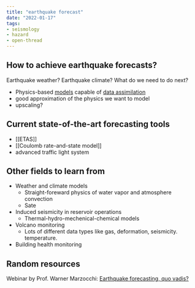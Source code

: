 ```yaml
---
title: "earthquake forecast"
date: "2022-01-17"
tags:
- seismology
- hazard
- open-thread
---
```


## How to achieve earthquake forecasts?
Earthquake weather? Earthquake climate? What do we need to do next?
- Physics-based [models](notes/modeling%20earthquakes.md) capable of [data assimilation](notes/data%20assimilation.md)
- good approximation of the physics we want to model
- upscaling?

## Current state-of-the-art forecasting tools
- [[ETAS]]
- [[Coulomb rate-and-state model]]
- advanced traffic light system

## Other fields to learn from
- Weather and climate models
    - Straight-foreward physics of water vapor and atmosphere convection
    - Sate 
- Induced seismicity in reservoir operations
    - Thermal-hydro-mechenical-chemical models
- Volcano monitoring
    - Lots of different data types like gas, deformation, seismicity. temperature. 
- Building health monitoring

## Random resources
Webinar by Prof. Warner Marzocchi: [Earthquake forecasting, quo vadis?](https://www.youtube.com/watch?v=XZxTQqRlW54)